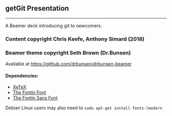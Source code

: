 ## getGit Presentation
---
A Beamer deck introducing git to newcomers.
### Content copyright Chris Keefe, Anthony Simard (2018)

### Beamer theme copyright Seth Brown (Dr.Bunsen)
Available at https://github.com/drbunsen/drbunsen-beamer

#### Dependencies:  

+ [XeTeX](http://en.wikipedia.org/wiki/XeTeX)
+ [The Fontin Font](http://www.exljbris.com/fontin.html)
+ [The Fontin Sans Font](https://www.exljbris.com/fontinsans.html)

Debian Linux users may also need to ```sudo apt-get install fonts-lmodern```

